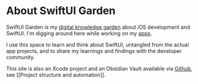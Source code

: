 # About SwiftUI Garden

SwiftUI Garden is my [digital knowledge garden](https://joelhooks.com/digital-garden) about iOS development and SwiftUI. I'm digging around here while working on my [apps](https://www.ralfebert.com/apps/).

I use this space to learn and think about SwiftUI, untangled from the actual app projects, and to share my learnings and findings with the developer community.

This site is also an Xcode project and an Obsidian Vault available via [Github](https://github.com/ralfebert/swiftui-garden), see [[Project structure and automation]].
